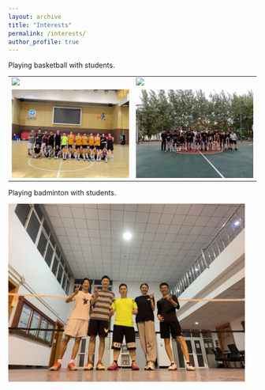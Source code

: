```yaml
---
layout: archive
title: "Interests"
permalink: /interests/
author_profile: true
---
```

Playing basketball with students.

<table border='0'>
<tr>
<td><img src='/images/basketball1.jpg'></td>
<td><img src='/images/basketball2.jpg'></td>
</tr>
<tr>
<td><img src='/images/basketball3.jpg'></td>
<td><img src='/images/basketball4.jpg'></td>
</tr></table>

Playing badminton with students.


<img src='/images/badminton1.jpg' width='480'>
